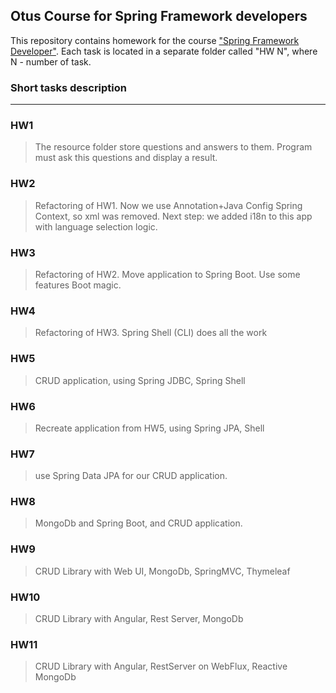 ## Otus Course for Spring Framework developers

This repository contains homework for the course ["Spring Framework Developer"](https://otus.ru/lessons/javaspring/?int_source=courses_catalog&int_term=programming). 
Each task is located in a separate folder called "HW N", where N - number of task.

### Short tasks description
***
### HW1
>The resource folder store questions and answers to them. Program must ask this questions and display a result.

### HW2
>Refactoring of HW1. Now we use Annotation+Java Config Spring Context, so xml was removed.
>Next step: we added i18n to this app with language selection logic.

### HW3
>Refactoring of HW2. Move application to Spring Boot. Use some features Boot magic.

### HW4
>Refactoring of HW3. Spring Shell (CLI) does all the work  

### HW5
>CRUD application, using Spring JDBC, Spring Shell

### HW6
>Recreate application from HW5, using Spring JPA, Shell

### HW7
>use Spring Data JPA for our CRUD application.

### HW8
>MongoDb and Spring Boot, and CRUD application.

### HW9
>CRUD Library with Web UI, MongoDb, SpringMVC, Thymeleaf

### HW10
>CRUD Library with Angular, Rest Server, MongoDb

### HW11
>CRUD Library with Angular, RestServer on WebFlux, Reactive MongoDb
